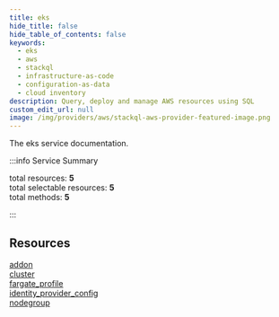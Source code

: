 ```yaml
---
title: eks
hide_title: false
hide_table_of_contents: false
keywords:
  - eks
  - aws
  - stackql
  - infrastructure-as-code
  - configuration-as-data
  - cloud inventory
description: Query, deploy and manage AWS resources using SQL
custom_edit_url: null
image: /img/providers/aws/stackql-aws-provider-featured-image.png
---
```


The eks service documentation.

:::info Service Summary

<div class="row">
<div class="providerDocColumn">
<span>total resources:&nbsp;<b>5</b></span><br />
<span>total selectable resources:&nbsp;<b>5</b></span><br />
<span>total methods:&nbsp;<b>5</b></span><br />
</div>
</div>

:::

## Resources
<div class="row">
<div class="providerDocColumn">
<a href="/providers/aws/eks/addon/">addon</a><br />
<a href="/providers/aws/eks/cluster/">cluster</a><br />
<a href="/providers/aws/eks/fargate_profile/">fargate_profile</a>
</div>
<div class="providerDocColumn">
<a href="/providers/aws/eks/identity_provider_config/">identity_provider_config</a><br />
<a href="/providers/aws/eks/nodegroup/">nodegroup</a>
</div>
</div>